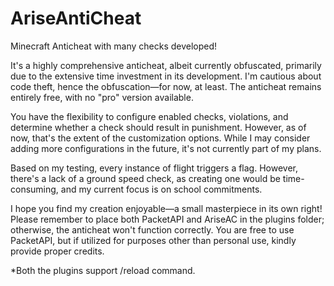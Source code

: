 # AriseAntiCheat
Minecraft Anticheat with many checks developed!

It's a highly comprehensive anticheat, albeit currently obfuscated, primarily due to the extensive time investment in its development. I'm cautious about code theft, hence the obfuscation—for now, at least. The anticheat remains entirely free, with no "pro" version available.

You have the flexibility to configure enabled checks, violations, and determine whether a check should result in punishment. However, as of now, that's the extent of the customization options. While I may consider adding more configurations in the future, it's not currently part of my plans.

Based on my testing, every instance of flight triggers a flag. However, there's a lack of a ground speed check, as creating one would be time-consuming, and my current focus is on school commitments.

I hope you find my creation enjoyable—a small masterpiece in its own right! Please remember to place both PacketAPI and AriseAC in the plugins folder; otherwise, the anticheat won't function correctly. You are free to use PacketAPI, but if utilized for purposes other than personal use, kindly provide proper credits.


*Both the plugins support /reload command.
